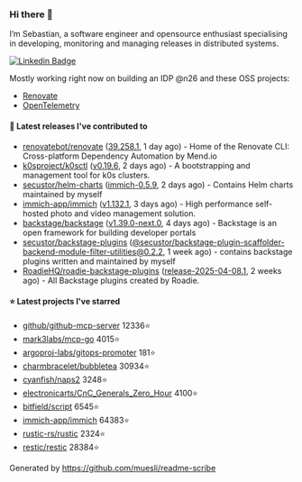 ### Hi there 👋

I’m Sebastian, a software engineer and opensource enthusiast specialising in developing, monitoring and managing releases in distributed systems.    

[![Linkedin Badge](https://img.shields.io/badge/-LinkedIn-blue?style=flat&logo=Linkedin&logoColor=white&link=https://www.linkedin.com/in/sebastian-poxhofer/)](https://www.linkedin.com/in/sebastian-poxhofer/)

Mostly working right now on building an IDP @n26 and these OSS projects:
- [Renovate](https://github.com/renovatebot/renovate)
- [OpenTelemetry](https://github.com/open-telemetry)



#### 🚀 Latest releases I've contributed to

- [renovatebot/renovate](https://github.com/renovatebot/renovate) ([39.258.1](https://github.com/renovatebot/renovate/releases/tag/39.258.1), 1 day ago) - Home of the Renovate CLI: Cross-platform Dependency Automation by Mend.io
- [k0sproject/k0sctl](https://github.com/k0sproject/k0sctl) ([v0.19.6](https://github.com/k0sproject/k0sctl/releases/tag/v0.19.6), 2 days ago) - A bootstrapping and management tool for k0s clusters.
- [secustor/helm-charts](https://github.com/secustor/helm-charts) ([immich-0.5.9](https://github.com/secustor/helm-charts/releases/tag/immich-0.5.9), 2 days ago) - Contains Helm charts maintained by myself
- [immich-app/immich](https://github.com/immich-app/immich) ([v1.132.1](https://github.com/immich-app/immich/releases/tag/v1.132.1), 3 days ago) - High performance self-hosted photo and video management solution.
- [backstage/backstage](https://github.com/backstage/backstage) ([v1.39.0-next.0](https://github.com/backstage/backstage/releases/tag/v1.39.0-next.0), 4 days ago) - Backstage is an open framework for building developer portals
- [secustor/backstage-plugins](https://github.com/secustor/backstage-plugins) ([@secustor/backstage-plugin-scaffolder-backend-module-filter-utilities@0.2.2](https://github.com/secustor/backstage-plugins/releases/tag/%40secustor/backstage-plugin-scaffolder-backend-module-filter-utilities%400.2.2), 1 week ago) - contains backstage plugins written and maintained by myself
- [RoadieHQ/roadie-backstage-plugins](https://github.com/RoadieHQ/roadie-backstage-plugins) ([release-2025-04-08.1](https://github.com/RoadieHQ/roadie-backstage-plugins/releases/tag/release-2025-04-08.1), 2 weeks ago) - All Backstage plugins created by Roadie.

#### ⭐ Latest projects I've starred

- [github/github-mcp-server](https://github.com/github/github-mcp-server) 12336⭐
- [mark3labs/mcp-go](https://github.com/mark3labs/mcp-go) 4015⭐
- [argoproj-labs/gitops-promoter](https://github.com/argoproj-labs/gitops-promoter) 181⭐
- [charmbracelet/bubbletea](https://github.com/charmbracelet/bubbletea) 30934⭐
- [cyanfish/naps2](https://github.com/cyanfish/naps2) 3248⭐
- [electronicarts/CnC_Generals_Zero_Hour](https://github.com/electronicarts/CnC_Generals_Zero_Hour) 4100⭐
- [bitfield/script](https://github.com/bitfield/script) 6545⭐
- [immich-app/immich](https://github.com/immich-app/immich) 64383⭐
- [rustic-rs/rustic](https://github.com/rustic-rs/rustic) 2324⭐
- [restic/restic](https://github.com/restic/restic) 28384⭐



Generated by https://github.com/muesli/readme-scribe
